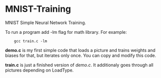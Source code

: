 # MNIST-Training
MNIST Simple Neural Network Training.

To run a program add -lm flag for math library. For example:

        gcc train.c -lm
        
**demo.c** is my first simple code that loads a picture and trains weights and biases for that, but iterates only once. 
You can copy and modify this code.

**train.c** is just a finished version of *demo.c*. It additionaly goes through all pictures depending on LoadType.
